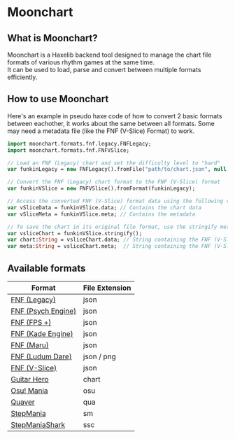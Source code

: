 # Moonchart

## What is Moonchart?
Moonchart is a Haxelib backend tool designed to manage the chart file formats of various rhythm games at the same time.<br>
It can be used to load, parse and convert between multiple formats efficiently.

## How to use Moonchart
Here's an example in pseudo haxe code of how to convert 2 basic formats between eachother, it works about the same between all formats.
Some may need a metadata file (like the FNF (V-Slice) Format) to work.

```haxe
import moonchart.formats.fnf.legacy.FNFLegacy;
import moonchart.formats.fnf.FNFVSlice;

// Load an FNF (Legacy) chart and set the difficulty level to "hard"
var funkinLegacy = new FNFLegacy().fromFile("path/to/chart.json", null, "hard");

// Convert the FNF (Legacy) chart format to the FNF (V-Slice) format
var funkinVSlice = new FNFVSlice().fromFormat(funkinLegacy);

// Access the converted FNF (V-Slice) format data using the following variables
var vSliceData = funkinVSlice.data; // Contains the chart data
var vSliceMeta = funkinVSlice.meta; // Contains the metadata

// To save the chart in its original file format, use the stringify method to generate the file strings
var vsliceChart = funkinVSlice.stringify();
var chart:String = vsliceChart.data; // String containing the FNF (V-Slice) chart data
var meta:String = vsliceChart.meta;  // String containing the FNF (V-Slice) metadata
```

## Available formats
| Format               | File Extension       |
|----------------------|----------------------|
| [FNF (Legacy)](https://github.com/FunkinCrew/Funkin/tree/v0.2.7.1)    | json |
| [FNF (Psych Engine)](https://github.com/ShadowMario/FNF-PsychEngine)  | json |
| [FNF (FPS +)](https://github.com/ThatRozebudDude/FPS-Plus-Public)     | json |
| [FNF (Kade Engine)](https://github.com/Kade-github/Kade-Engine)       | json |
| [FNF (Maru)](https://github.com/MaybeMaru/Maru-Funkin)                | json |
| [FNF (Ludum Dare)](https://github.com/FunkinCrew/Funkin/tree/1.0.0)   | json / png |
| [FNF (V-Slice)](https://github.com/FunkinCrew/Funkin)                 | json |
| [Guitar Hero](https://clonehero.net/)                                 | chart |
| [Osu! Mania](https://osu.ppy.sh/)                                     | osu |
| [Quaver](https://quavergame.com/)                                     | qua |
| [StepMania](https://www.stepmania.com/)                               | sm |
| [StepManiaShark](https://www.stepmania.com/)                          | ssc |
